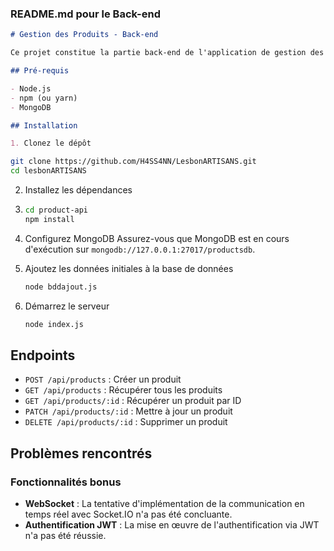 

### README.md pour le Back-end

```markdown
# Gestion des Produits - Back-end

Ce projet constitue la partie back-end de l'application de gestion des produits, construite avec Node.js, Express et MongoDB.

## Pré-requis

- Node.js
- npm (ou yarn)
- MongoDB

## Installation

1. Clonez le dépôt
 ````
   ```sh
   git clone https://github.com/H4SS4NN/LesbonARTISANS.git
   cd lesbonARTISANS
   ```

2. Installez les dépendances
3. 
   ```sh
   cd product-api
   npm install
   ```

4. Configurez MongoDB
   Assurez-vous que MongoDB est en cours d'exécution sur `mongodb://127.0.0.1:27017/productsdb`.

5. Ajoutez les données initiales à la base de données
   ```sh
   node bddajout.js
   ```

6. Démarrez le serveur
   ```sh
   node index.js
   ```

## Endpoints

- `POST /api/products` : Créer un produit
- `GET /api/products` : Récupérer tous les produits
- `GET /api/products/:id` : Récupérer un produit par ID
- `PATCH /api/products/:id` : Mettre à jour un produit
- `DELETE /api/products/:id` : Supprimer un produit

## Problèmes rencontrés

### Fonctionnalités bonus

- **WebSocket** : La tentative d'implémentation de la communication en temps réel avec Socket.IO n'a pas été concluante.
- **Authentification JWT** : La mise en œuvre de l'authentification via JWT n'a pas été réussie.



